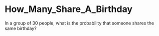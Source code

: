 # How_Many_Share_A_Birthday
In a group of 30 people, what is the probability that someone shares the same birthday?

